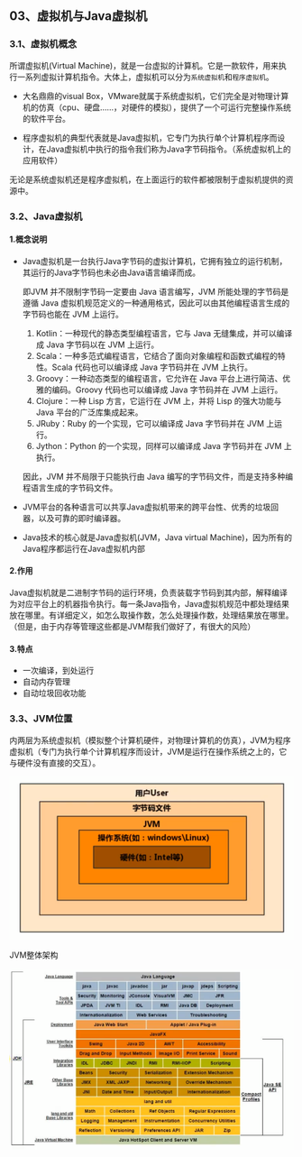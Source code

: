 ## 03、虚拟机与Java虚拟机

### 3.1、虚拟机概念

所谓虚拟机(Virtual Machine)，就是一台虚拟的计算机。它是一款软件，用来执行一系列虚拟计算机指令。大体上，虚拟机可以分为`系统虚拟机`和`程序虚拟机`。

- 大名鼎鼎的visual Box，VMware就属于系统虚拟机，它们完全是对物理计算机的仿真（cpu、硬盘……，对硬件的模拟），提供了一个可运行完整操作系统的软件平台。

- 程序虚拟机的典型代表就是Java虚拟机，它专门为执行单个计算机程序而设计，在Java虚拟机中执行的指令我们称为Java字节码指令。（系统虚拟机上的应用软件）


无论是系统虚拟机还是程序虚拟机，在上面运行的软件都被限制于虚拟机提供的资源中。

### 3.2、Java虚拟机

#### 1.概念说明

- Java虚拟机是一台执行Java字节码的虚拟计算机，它拥有独立的运行机制，其运行的Java字节码也未必由Java语言编译而成。

  即JVM 并不限制字节码一定要由 Java 语言编写，JVM 所能处理的字节码是遵循 Java 虚拟机规范定义的一种通用格式，因此可以由其他编程语言生成的字节码也能在 JVM 上运行。

  1. Kotlin：一种现代的静态类型编程语言，它与 Java 无缝集成，并可以编译成 Java 字节码以在 JVM 上运行。
  2. Scala：一种多范式编程语言，它结合了面向对象编程和函数式编程的特性。Scala 代码也可以编译成 Java 字节码并在 JVM 上执行。
  3. Groovy：一种动态类型的编程语言，它允许在 Java 平台上进行简洁、优雅的编码。Groovy 代码也可以编译成 Java 字节码并在 JVM 上运行。
  4. Clojure：一种 Lisp 方言，它运行在 JVM 上，并将 Lisp 的强大功能与 Java 平台的广泛库集成起来。
  5. JRuby：Ruby 的一个实现，它可以编译成 Java 字节码并在 JVM 上运行。
  6. Jython：Python 的一个实现，同样可以编译成 Java 字节码并在 JVM 上执行。

  因此，JVM 并不局限于只能执行由 Java 编写的字节码文件，而是支持多种编程语言生成的字节码文件。

- JVM平台的各种语言可以共享Java虚拟机带来的跨平台性、优秀的垃圾回器，以及可靠的即时编译器。
- Java技术的核心就是Java虚拟机(JVM，Java virtual Machine)，因为所有的Java程序都运行在Java虚拟机内部

#### 2.作用

Java虚拟机就是二进制字节码的运行环境，负责装载字节码到其内部，解释编译为对应平台上的机器指令执行。每一条Java指令，Java虚拟机规范中都处理结果放在哪里。有详细定义，如怎么取操作数，怎么处理操作数，处理结果放在哪里。（但是，由于内存等管理这些都是JVM帮我们做好了，有很大的风险）

#### 3.特点
- 一次编译，到处运行
- 自动内存管理
- 自动垃圾回收功能



### 3.3、JVM位置

内两层为系统虚拟机（模拟整个计算机硬件，对物理计算机的仿真），JVM为程序虚拟机（专门为执行单个计算机程序而设计，JVM是运行在操作系统之上的，它与硬件没有直接的交互）。

![image-20240529224623412](03%E3%80%81%E8%99%9A%E6%8B%9F%E6%9C%BA%E4%B8%8EJava%E8%99%9A%E6%8B%9F%E6%9C%BA.assets/image-20240529224623412.png)

JVM整体架构

![image-20240529225033019](03%E3%80%81%E8%99%9A%E6%8B%9F%E6%9C%BA%E4%B8%8EJava%E8%99%9A%E6%8B%9F%E6%9C%BA.assets/image-20240529225033019.png)